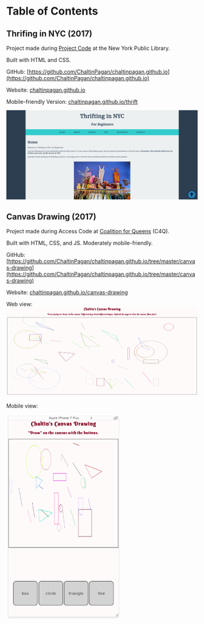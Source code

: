 # Table of Contents

## Thrifing in NYC (2017)
Project made during [Project Code](https://sites.google.com/a/nypl.org/techconnect/project_-code-1) at the New York Public Library.

Built with HTML and CSS.

GitHub: [https://github.com/ChaltinPagan/chaltinpagan.github.io](https://github.com/ChaltinPagan/chaltinpagan.github.io)

Website: [chaltinpagan.github.io](https://chaltinpagan.github.io)

Mobile-friendly Version: [chaltinpagan.github.io/thrift](https://chaltinpagan.github.io/thrift) 

![Screenshot](/screenshots/thrift-screen-1.png)

## Canvas Drawing (2017)
Project made during Access Code at [Coalition for Queens](https://www.c4q.nyc/) (C4Q).

Built with HTML, CSS, and JS. Moderately mobile-friendly.

GitHub: [https://github.com/ChaltinPagan/chaltinpagan.github.io/tree/master/canvas-drawing](https://github.com/ChaltinPagan/chaltinpagan.github.io/tree/master/canvas-drawing)

Website: [chaltinpagan.github.io/canvas-drawing](https://chaltinpagan.github.io/canvas-drawing)

Web view:
![Screenshot](/screenshots/canvas-drawing-screen-1.png)

Mobile view:

<img src="screenshots/canvas-drawing-screen-2.png" alt="mobile" style="width: 300px">